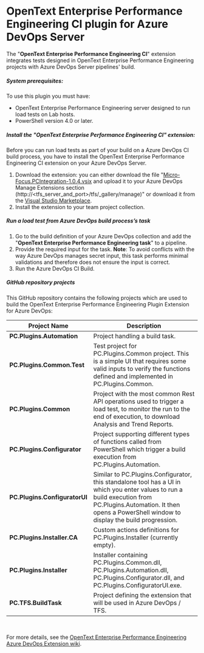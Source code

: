 # OpenText Enterprise Performance Engineering CI plugin for Azure DevOps Server

The "<b>OpenText Enterprise Performance Engineering CI</b>" extension integrates tests designed in OpenText Enterprise Performance Engineering projects with Azure DevOps Server pipelines' build.

##### **System prerequisites:**

To use this plugin you must have:

- OpenText Enterprise Performance Engineering server designed to run load tests on Lab hosts.
- PowerShell version 4.0 or later.

##### **Install the "OpenText Enterprise Performance Engineering CI" extension:**

Before you can run load tests as part of your build on a Azure DevOps CI build process, you have to install the OpenText Enterprise Performance Engineering CI extension on your Azure DevOps Server. 

1. Download the extension: you can either download the file "[Micro-Focus.PCIntegration-1.0.4.vsix](https://github.com/MicroFocus/Performance-Center-TFS-Plugin/blob/master/Extension/Micro-Focus.PCIntegration-1.0.4.vsix) and upload it to your Azure DevOps Manage Extensions section (http://&lt;tfs_server_and_port&gt;/tfs/_gallery/manage)" or download it from the [Visual Studio Marketplace](https://marketplace.visualstudio.com/).
2. Install the extension to your team project collection.

##### **Run a load test from Azure DevOps build process’s task**

1. Go to the build definition of your Azure DevOps collection and add the "<b>OpenText Enterprise Performance Engineering task</b>" to a pipeline.
2. Provide the required input for the task. <b>Note</b>: To avoid conflicts with the way Azure DevOps manages secret input, this task performs minimal validations and therefore does not ensure the input is correct.
3. Run the Azure DevOps CI Build.

##### **GitHub repository projects**

This GitHub repository contains the following projects which are used to build the OpenText Enterprise Performance Engineering Plugin Extension for Azure DevOps:


| **Project Name** | **Description** |
|---------------------------|----------------------------------------------------|
 **PC.Plugins.Automation** | Project handling a build task. |
|**PC.Plugins.Common.Test**|Test project for PC.Plugins.Common project. This is a simple UI that requires some valid inputs to verify the functions defined and  implemented in PC.Plugins.Common.|
|**PC.Plugins.Common**| Project with the most common Rest API operations used to trigger a load test, to monitor the run to the end of execution, to download Analysis and Trend Reports.|
|**PC.Plugins.Configurator**| Project supporting different types of functions called from PowerShell which trigger a build execution from PC.Plugins.Automation.|
|**PC.Plugins.ConfiguratorUI**|Similar to PC.Plugins.Configurator, this standalone tool has a UI in which you enter values to run a build execution from PC.Plugins.Automation. It then opens a PowerShell window to display the build progression.
|**PC.Plugins.Installer.CA**|Custom actions definitions for PC.Plugins.Installer (currently empty).|
|**PC.Plugins.Installer**|Installer containing PC.Plugins.Common.dll, PC.Plugins.Automation.dll, PC.Plugins.Configurator.dll, and PC.Plugins.ConfiguratorUI.exe.|
|**PC.TFS.BuildTask**| Project defining the extension that will be used in Azure DevOps / TFS.|

 

For more details, see the [OpenText Enterprise Performance Engineering Azure DevOps Extension wiki](https://github.com/MicroFocus/Performance-Center-TFS-Plugin/wiki).



 

 

 

 

 
